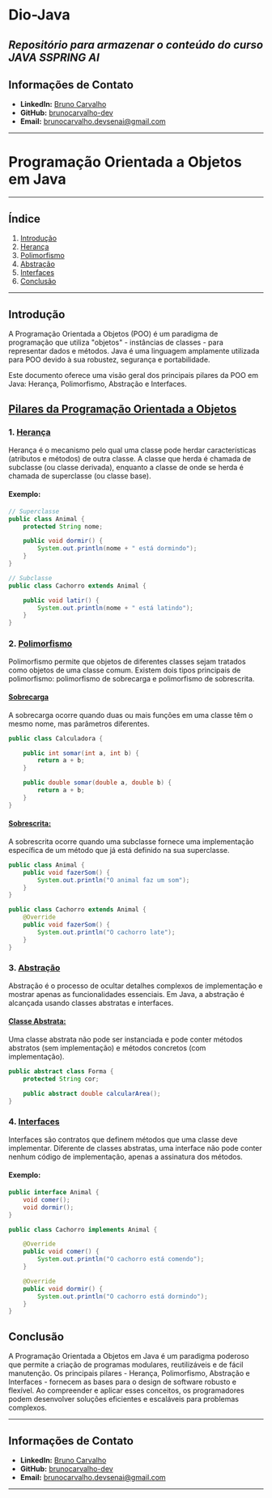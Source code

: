 # Dio-Java
*Repositório para armazenar o conteúdo do curso **JAVA SSPRING AI***
-----

## Informações de Contato

- **LinkedIn:** [Bruno Carvalho](https://www.linkedin.com/in/bruno-carvalho-dev)
- **GitHub:** [brunocarvalho-dev](https://github.com/brunocarvalho-dev)
- **Email:** brunocarvalho.devsenai@gmail.com

-----
# Programação Orientada a Objetos em Java
---

## Índice
1. [Introdução](#introdução)
2. [Herança](#herança)
3. [Polimorfismo](#polimorfismo)
4. [Abstração](#abstração)
5. [Interfaces](#interfaces)
6. [Conclusão](#conclusão)

---

## Introdução

A Programação Orientada a Objetos (POO) é um paradigma de programação que utiliza "objetos" - instâncias de classes - para representar dados e métodos. Java é uma linguagem amplamente utilizada para POO devido à sua robustez, segurança e portabilidade.

Este documento oferece uma visão geral dos principais pilares da POO em Java: Herança, Polimorfismo, Abstração e Interfaces.

## [Pilares da Programação Orientada a Objetos](com/dio-java-orientacao-objetos)

### 1. [Herança](com/dio-java-orientacao-objetos/ExemploPooAbstracaoPolimorfismo)

Herança é o mecanismo pelo qual uma classe pode herdar características (atributos e métodos) de outra classe. A classe que herda é chamada de subclasse (ou classe derivada), enquanto a classe de onde se herda é chamada de superclasse (ou classe base).

#### Exemplo:

```java
// Superclasse
public class Animal {
    protected String nome;

    public void dormir() {
        System.out.println(nome + " está dormindo");
    }
}

// Subclasse
public class Cachorro extends Animal {

    public void latir() {
        System.out.println(nome + " está latindo");
    }
}
```

### 2. [Polimorfismo](com/dio-java-orientacao-objetos/ExemploPooAbstracaoPolimorfismo)

Polimorfismo permite que objetos de diferentes classes sejam tratados como objetos de uma classe comum. Existem dois tipos principais de polimorfismo: polimorfismo de sobrecarga e polimorfismo de sobrescrita.

#### [Sobrecarga](com/dio-java-basico/operadores/Operadores-Java/src/Calculadora.java)

A sobrecarga ocorre quando duas ou mais funções em uma classe têm o mesmo nome, mas parâmetros diferentes.

```java
public class Calculadora {

    public int somar(int a, int b) {
        return a + b;
    }

    public double somar(double a, double b) {
        return a + b;
    }
}
```

#### [Sobrescrita:](com/dio-java-basico/operadores/Operadores-Java/src/Calculadora.java)

A sobrescrita ocorre quando uma subclasse fornece uma implementação específica de um método que já está definido na sua superclasse.

```java
public class Animal {
    public void fazerSom() {
        System.out.println("O animal faz um som");
    }
}

public class Cachorro extends Animal {
    @Override
    public void fazerSom() {
        System.out.println("O cachorro late");
    }
}
```

### 3. [Abstração](com/dio-java-orientacao-objetos/ExemploPooAbstracaoPolimorfismo)

Abstração é o processo de ocultar detalhes complexos de implementação e mostrar apenas as funcionalidades essenciais. Em Java, a abstração é alcançada usando classes abstratas e interfaces.

#### [Classe Abstrata:](com/dio-java-orientacao-objetos/ExemploPoo/ExemploPooAbstracaoPolimorfismo/Apps/AplicativoMenssagem.java)

Uma classe abstrata não pode ser instanciada e pode conter métodos abstratos (sem implementação) e métodos concretos (com implementação).

```java
public abstract class Forma {
    protected String cor;

    public abstract double calcularArea();
}
```

### 4. [Interfaces](com/dio-java-orientacao-objetos/ExemploPoo/ExemploPooInterfaces)

Interfaces são contratos que definem métodos que uma classe deve implementar. Diferente de classes abstratas, uma interface não pode conter nenhum código de implementação, apenas a assinatura dos métodos.

#### Exemplo:

```java
public interface Animal {
    void comer();
    void dormir();
}

public class Cachorro implements Animal {

    @Override
    public void comer() {
        System.out.println("O cachorro está comendo");
    }

    @Override
    public void dormir() {
        System.out.println("O cachorro está dormindo");
    }
}
```

## Conclusão

A Programação Orientada a Objetos em Java é um paradigma poderoso que permite a criação de programas modulares, reutilizáveis e de fácil manutenção. Os principais pilares - Herança, Polimorfismo, Abstração e Interfaces - fornecem as bases para o design de software robusto e flexível. Ao compreender e aplicar esses conceitos, os programadores podem desenvolver soluções eficientes e escaláveis para problemas complexos.

---

## Informações de Contato

- **LinkedIn:** [Bruno Carvalho](https://www.linkedin.com/in/bruno-carvalho-dev)
- **GitHub:** [brunocarvalho-dev](https://github.com/brunocarvalho-dev)
- **Email:** brunocarvalho.devsenai@gmail.com
---
